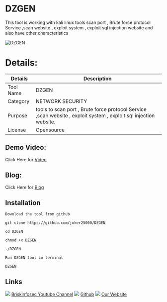 DZGEN
============
This tool is working with kali linux tools scan port , Brute force protocol Service ,scan website , exploit system , exploit sql injection website and also have other characteristics

![DZGEN](https://www.briskinfosec.com//assets/tooloftheday/TOD_244.png)


Details:
============
|  Details | Description   |
| ------------ | ------------ |
|  Tool Name |  DZGEN |
|  Category | NETWORK SECURITY |
|  Purpose | tools to scan port , Brute force protocol Service ,scan website , exploit system , exploit sql injection website.  |
|  License |  Opensource |

Demo Video:
-----------------
Click Here for [Video](https://youtu.be/Oy04TpUZfjc "Video")

Blog: 
--------------
Click Here for [Blog](https://www.briskinfosec.com/tooloftheday/toolofthedaydetail/DZGEN "Blog")

Installation
----------------

    Download the tool from github
    
    git clone https://github.com/joker25000/DZGEN
    
    cd DZGEN
    
    chmod +x DZGEN
    
    ./DZGEN
    
    Run DZGEN tool in terminal
    
    DZGEN     
    
Links
----------------
![ ](https://img.icons8.com/color/15/000000/youtube-play.png) [Briskinfosec Youtube Channel](https://www.youtube.com/channel/UCcPmqqYETcO_7-6p_uUsF1w "Briskinfosec Youtube Channel")
 ![ ](https://img.icons8.com/glyph-neue/15/000000/github.png) [Github](https://github.com/briskinfosec "Github") 
 ![ ](https://img.icons8.com/ios/15/000000/internet--v2.png) [Our Website](https://www.briskinfosec.com/ "Our Website")
